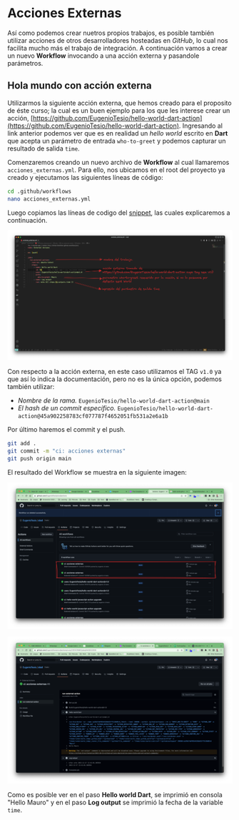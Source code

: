 # Acciones Externas

Así como podemos crear nuetros propios trabajos, es posible también utilizar acciones de otros desarrolladores hosteadas en _GitHub_, lo cual nos facilita mucho más el trabajo de integración. A continuación vamos a crear un nuevo __Workflow__ invocando a una acción externa y pasandole parámetros.

## Hola mundo con acción externa

Utilizarmos la siguiente acción externa, que hemos creado para el proposito de éste curso; la cual es un buen ejemplo para los que les interese crear un acción, [https://github.com/EugenioTesio/hello-world-dart-action](https://github.com/EugenioTesio/hello-world-dart-action). Ingresando al link anterior podemos ver que es en realidad un _hello world_ escrito en __Dart__ que acepta un parámetro de entrada ```who-to-greet``` y podemos capturar un resultado de salida ```time```.

Comenzaremos creando un nuevo archivo de __Workflow__ al cual llamaremos ```acciones_externas.yml```. Para ello, nos ubicamos en el root del proyecto ya creado y ejecutamos las siguientes líneas de código:

```bash
cd .github/workflows
nano acciones_externas.yml
```

Luego copiamos las líneas de codigo del [snippet](acciones-externas.yml), las cuales explicaremos a continuación.

![acciones externas explicación](3.1_external_action_explanation.png)

Con respecto a la acción externa, en este caso utilizamos el TAG ```v1.0``` ya que así lo indica la documentación, pero no es la única opción, podemos también utilizar:

- _Nombre de la rama._ ```EugenioTesio/hello-world-dart-action@main```
- _El hash de un commit específico._ ```EugenioTesio/hello-world-dart-action@45a902258783cf077787f4652051fb531a2e6a1b```

Por último haremos el commit y el push.

```bash
git add .
git commit -m "ci: acciones externas"
git push origin main
```

El resultado del Workflow se muestra en la siguiente imagen:

![acciones externas resultado 1](3.2_external_action_result.png)

![acciones externas resultado 1](3.3_external_action_result.png)

Como es posible ver en el paso __Hello world Dart__, se imprimió en consola "Hello Mauro" y en el paso __Log output__ se imprimió la fecha de la variable ```time```.
